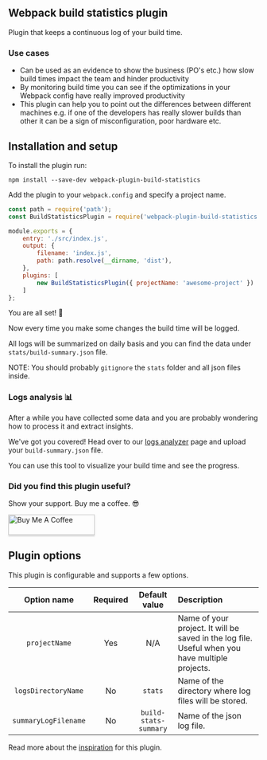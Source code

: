 ## Webpack build statistics plugin

Plugin that keeps a continuous log of your build time.

### Use cases

- Can be used as an evidence to show the business (PO's etc.) how slow build times impact the team and hinder productivity
- By monitoring build time you can see if the optimizations in your Webpack config have really improved productivity
- This plugin can help you to point out the differences between different machines e.g. if one of the developers has really slower builds than other it can be a sign of misconfiguration, poor hardware etc.

## Installation and setup

To install the plugin run:

`npm install --save-dev webpack-plugin-build-statistics`

Add the plugin to your `webpack.config` and specify a project name.

```js
const path = require('path');
const BuildStatisticsPlugin = require('webpack-plugin-build-statistics');

module.exports = {
    entry: './src/index.js',
    output: {
        filename: 'index.js',
        path: path.resolve(__dirname, 'dist'),
    },
    plugins: [
        new BuildStatisticsPlugin({ projectName: 'awesome-project' })
    ]
};
```

You are all set! 🚀

Now every time you make some changes the build time will be logged.

All logs will be summarized on daily basis and you can find the data under `stats/build-summary.json` file.

NOTE: You should probably `gitignore` the `stats` folder and all json files inside.

### Logs analysis 📊

After a while you have collected some data and you are probably wondering how to process it and extract insights.

We've got you covered!
Head over to our [logs analyzer](https://nemwiz.github.io/build-statistics-plugin/) page and upload your `build-summary.json` file.

You can use this tool to visualize your build time and see the progress.

### Did you find this plugin useful?

Show your support. Buy me a coffee. 😎

<a href="https://www.buymeacoffee.com/nemwiz" target="_blank"><img src="https://www.buymeacoffee.com/assets/img/custom_images/orange_img.png" alt="Buy Me A Coffee" style="height: 41px !important;width: 174px !important;box-shadow: 0px 3px 2px 0px rgba(190, 190, 190, 0.5) !important;-webkit-box-shadow: 0px 3px 2px 0px rgba(190, 190, 190, 0.5) !important;" ></a>


## Plugin options

This plugin is configurable and supports a few options.


| Option name        | Required           | Default value  |   Description        |
|:-------------:|:-------------:|:-----:|:-------------|
| `projectName`      | Yes | N/A | Name of your project. It will be saved in the log file. Useful when you have multiple projects. |
| `logsDirectoryName`      | No |   `stats` | Name of the directory where log files will be stored. |
| `summaryLogFilename` | No | `build-stats-summary` | Name of the json log file. |

Read more about the [inspiration](https://www.ninkovic.dev/blog/2021/how-to-acquire-more-time-for-technical-tasks) for this plugin.
